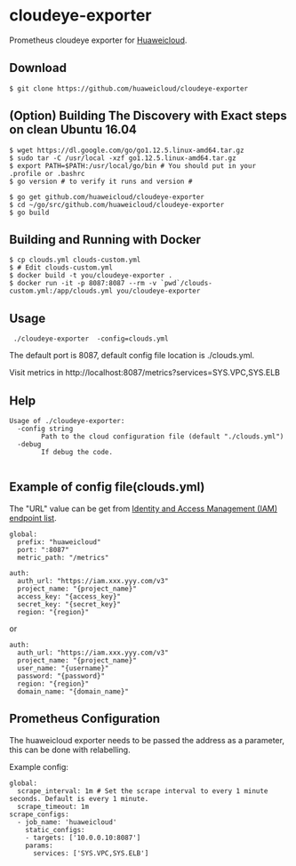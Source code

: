 # cloudeye-exporter

Prometheus cloudeye exporter for [Huaweicloud](https://www.huaweicloud.com/).

## Download
```
$ git clone https://github.com/huaweicloud/cloudeye-exporter
```

## (Option) Building The Discovery with Exact steps on clean Ubuntu 16.04 
```
$ wget https://dl.google.com/go/go1.12.5.linux-amd64.tar.gz
$ sudo tar -C /usr/local -xzf go1.12.5.linux-amd64.tar.gz
$ export PATH=$PATH:/usr/local/go/bin # You should put in your .profile or .bashrc
$ go version # to verify it runs and version #

$ go get github.com/huaweicloud/cloudeye-exporter
$ cd ~/go/src/github.com/huaweicloud/cloudeye-exporter
$ go build
```

## Building and Running with Docker

```
$ cp clouds.yml clouds-custom.yml
$ # Edit clouds-custom.yml
$ docker build -t you/cloudeye-exporter .
$ docker run -it -p 8087:8087 --rm -v `pwd`/clouds-custom.yml:/app/clouds.yml you/cloudeye-exporter
```
## Usage
```
 ./cloudeye-exporter  -config=clouds.yml
```

The default port is 8087, default config file location is ./clouds.yml.

Visit metrics in http://localhost:8087/metrics?services=SYS.VPC,SYS.ELB


## Help
```
Usage of ./cloudeye-exporter:
  -config string
        Path to the cloud configuration file (default "./clouds.yml")
  -debug
        If debug the code.
 
```

## Example of config file(clouds.yml)
The "URL" value can be get from [Identity and Access Management (IAM) endpoint list](https://developer.huaweicloud.com/en-us/endpoint).
```
global:
  prefix: "huaweicloud"
  port: ":8087"
  metric_path: "/metrics"

auth:
  auth_url: "https://iam.xxx.yyy.com/v3"
  project_name: "{project_name}"
  access_key: "{access_key}"
  secret_key: "{secret_key}"
  region: "{region}"

```
or

```
auth:
  auth_url: "https://iam.xxx.yyy.com/v3"
  project_name: "{project_name}"
  user_name: "{username}"
  password: "{password}"
  region: "{region}"
  domain_name: "{domain_name}"

```

## Prometheus Configuration
The huaweicloud exporter needs to be passed the address as a parameter, this can be done with relabelling.

Example config:

```
global:
  scrape_interval: 1m # Set the scrape interval to every 1 minute seconds. Default is every 1 minute.
  scrape_timeout: 1m
scrape_configs:
  - job_name: 'huaweicloud'
    static_configs:
    - targets: ['10.0.0.10:8087']
    params:
      services: ['SYS.VPC,SYS.ELB']
```
